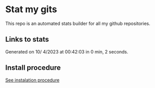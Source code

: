 # Stat my gits

This repo is an automated stats builder for all my github repositories.

## Links to stats


Generated on 10/ 4/2023 at 00:42:03 in 0 min, 2 seconds.

## Install procedure

[See instalation procedure](./src/install.md)
